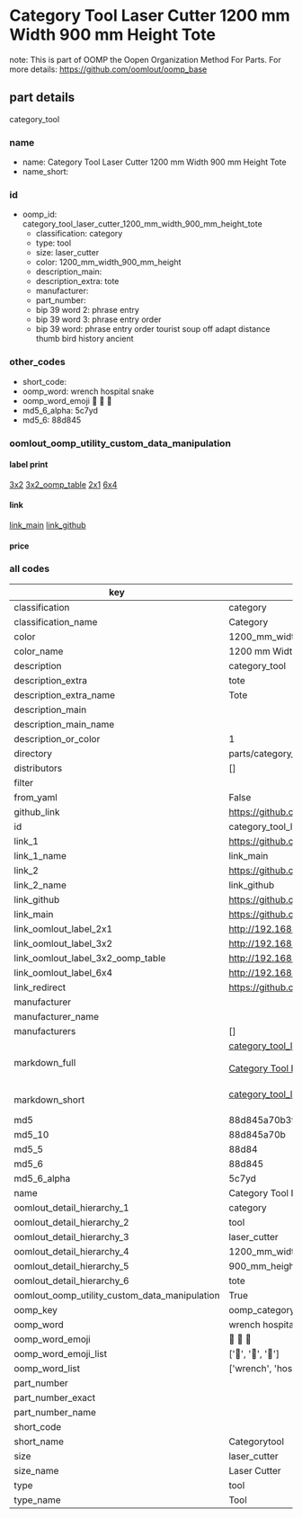 # Category Tool Laser Cutter 1200 mm Width 900 mm Height Tote  

note: This is part of OOMP the Oopen Organization Method For Parts. For more details: https://github.com/oomlout/oomp_base

##  part details
  



category_tool



### name
* name: Category Tool Laser Cutter 1200 mm Width 900 mm Height Tote
* name_short: 
### id
* oomp_id: category_tool_laser_cutter_1200_mm_width_900_mm_height_tote
  * classification: category
  * type: tool
  * size: laser_cutter
  * color: 1200_mm_width_900_mm_height
  * description_main: 
  * description_extra: tote
  * manufacturer: 
  * part_number: 
  * bip 39 word 2: phrase entry
  * bip 39 word 3: phrase entry order
  * bip 39 word: phrase entry order tourist soup off adapt distance thumb bird history ancient

### other_codes
* short_code: 
* oomp_word: wrench hospital snake
* oomp_word_emoji :wrench: :hospital: :snake:
* md5_6_alpha: 5c7yd
* md5_6: 88d845






### oomlout_oomp_utility_custom_data_manipulation
#### label print
[3x2](http://192.168.1.245:1112/?label=oomp%205c7yd)
[3x2_oomp_table](http://192.168.1.108:1112/?label=oomp%205c7yd)
[2x1](http://192.168.1.242:1112/?label=oomp%205c7yd)
[6x4](http://192.168.1.55:1112/?label=oomp%205c7yd)    

#### link

[link_main](https://github.com/oomlout/oomlout_oomp_version_1_messy/tree/main/parts/category_tool_laser_cutter_1200_mm_width_900_mm_height_tote) [link_github](https://github.com/oomlout/oomlout_oomp_version_1_messy/tree/main/parts/category_tool_laser_cutter_1200_mm_width_900_mm_height_tote)                             

#### price







### all codes 
| key | value |  
| --- | --- |  
| classification | category |  
| classification_name | Category |  
| color | 1200_mm_width_900_mm_height |  
| color_name | 1200 mm Width 900 mm Height |  
| description | category_tool |  
| description_extra | tote |  
| description_extra_name | Tote |  
| description_main |  |  
| description_main_name |  |  
| description_or_color | 1  |  
| directory | parts/category_tool_laser_cutter_1200_mm_width_900_mm_height_tote |  
| distributors | [] |  
| filter |  |  
| from_yaml | False |  
| github_link | https://github.com/oomlout/oomlout_oomp_part_src/tree/main/parts/category_tool_laser_cutter_1200_mm_width_900_mm_height_tote |  
| id | category_tool_laser_cutter_1200_mm_width_900_mm_height_tote |  
| link_1 | https://github.com/oomlout/oomlout_oomp_version_1_messy/tree/main/parts/category_tool_laser_cutter_1200_mm_width_900_mm_height_tote |  
| link_1_name | link_main |  
| link_2 | https://github.com/oomlout/oomlout_oomp_version_1_messy/tree/main/parts/category_tool_laser_cutter_1200_mm_width_900_mm_height_tote |  
| link_2_name | link_github |  
| link_github | https://github.com/oomlout/oomlout_oomp_version_1_messy/tree/main/parts/category_tool_laser_cutter_1200_mm_width_900_mm_height_tote |  
| link_main | https://github.com/oomlout/oomlout_oomp_version_1_messy/tree/main/parts/category_tool_laser_cutter_1200_mm_width_900_mm_height_tote |  
| link_oomlout_label_2x1 | http://192.168.1.242:1112/?label=oomp%205c7yd |  
| link_oomlout_label_3x2 | http://192.168.1.245:1112/?label=oomp%205c7yd |  
| link_oomlout_label_3x2_oomp_table | http://192.168.1.108:1112/?label=oomp%205c7yd |  
| link_oomlout_label_6x4 | http://192.168.1.55:1112/?label=oomp%205c7yd |  
| link_redirect | https://github.com/oomlout/oomlout_oomp_version_1_messy/tree/main/parts/category_tool_laser_cutter_1200_mm_width_900_mm_height_tote |  
| manufacturer |  |  
| manufacturer_name |  |  
| manufacturers | [] |  
| markdown_full | [category_tool_laser_cutter_1200_mm_width_900_mm_height_tote](none)<br>[](none)<br>[Category Tool Laser Cutter 1200 Mm Width 900 Mm Height Tote](none)<br><br> |  
| markdown_short | [category_tool_laser_cutter_1200_mm_width_900_mm_height_tote](none)<br><br> |  
| md5 | 88d845a70b3fa0626567fe5f3852ed1e |  
| md5_10 | 88d845a70b |  
| md5_5 | 88d84 |  
| md5_6 | 88d845 |  
| md5_6_alpha | 5c7yd |  
| name | Category Tool Laser Cutter 1200 mm Width 900 mm Height Tote |  
| oomlout_detail_hierarchy_1 | category |  
| oomlout_detail_hierarchy_2 | tool |  
| oomlout_detail_hierarchy_3 | laser_cutter |  
| oomlout_detail_hierarchy_4 | 1200_mm_width |  
| oomlout_detail_hierarchy_5 | 900_mm_height |  
| oomlout_detail_hierarchy_6 | tote |  
| oomlout_oomp_utility_custom_data_manipulation | True |  
| oomp_key | oomp_category_tool_laser_cutter_1200_mm_width_900_mm_height_tote |  
| oomp_word | wrench hospital snake |  
| oomp_word_emoji | :wrench: :hospital: :snake: |  
| oomp_word_emoji_list | [':wrench:', ':hospital:', ':snake:'] |  
| oomp_word_list | ['wrench', 'hospital', 'snake'] |  
| part_number |  |  
| part_number_exact |  |  
| part_number_name |  |  
| short_code |  |  
| short_name | Categorytool |  
| size | laser_cutter |  
| size_name | Laser Cutter |  
| type | tool |  
| type_name | Tool |  
